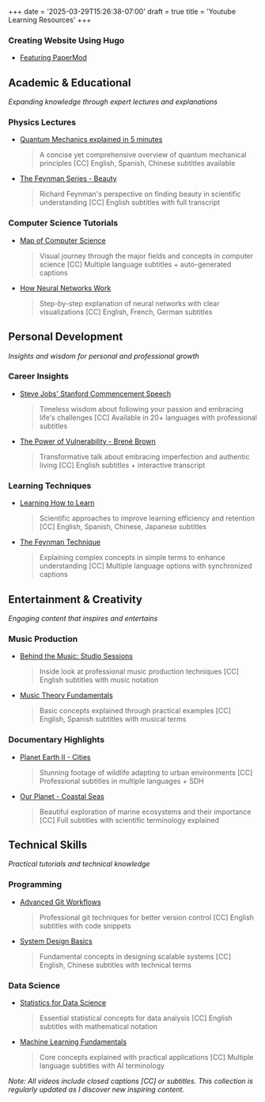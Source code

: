 +++
date = '2025-03-29T15:26:38-07:00'
draft = true
title = 'Youtube Learning Resources'
+++

### Creating Website Using Hugo
- [Featuring PaperMod](https://www.youtube.com/playlist?list=PLeiDFxcsdhUrzkK5Jg9IZyiTsIMvXxKZP)

## Academic & Educational
*Expanding knowledge through expert lectures and explanations*

### Physics Lectures
- [Quantum Mechanics explained in 5 minutes](https://www.youtube.com/watch?v=7ku_ROFNNIo)
  > A concise yet comprehensive overview of quantum mechanical principles
  > [CC] English, Spanish, Chinese subtitles available
- [The Feynman Series - Beauty](https://www.youtube.com/watch?v=cRmbwczTC6E)
  > Richard Feynman's perspective on finding beauty in scientific understanding
  > [CC] English subtitles with full transcript

### Computer Science Tutorials
- [Map of Computer Science](https://www.youtube.com/watch?v=SzJ46YA_RaA)
  > Visual journey through the major fields and concepts in computer science
  > [CC] Multiple language subtitles + auto-generated captions
- [How Neural Networks Work](https://www.youtube.com/watch?v=aircAruvnKk)
  > Step-by-step explanation of neural networks with clear visualizations
  > [CC] English, French, German subtitles

## Personal Development
*Insights and wisdom for personal and professional growth*

### Career Insights
- [Steve Jobs' Stanford Commencement Speech](https://www.youtube.com/watch?v=UF8uR6Z6KLc)
  > Timeless wisdom about following your passion and embracing life's challenges
  > [CC] Available in 20+ languages with professional subtitles
- [The Power of Vulnerability - Brené Brown](https://www.youtube.com/watch?v=iCvmsMzlF7o)
  > Transformative talk about embracing imperfection and authentic living
  > [CC] English subtitles + interactive transcript

### Learning Techniques
- [Learning How to Learn](https://www.youtube.com/watch?v=O96fE1E-rf8)
  > Scientific approaches to improve learning efficiency and retention
  > [CC] English, Spanish, Chinese, Japanese subtitles
- [The Feynman Technique](https://www.youtube.com/watch?v=_f-qkGJBPts)
  > Explaining complex concepts in simple terms to enhance understanding
  > [CC] Multiple language options with synchronized captions

## Entertainment & Creativity
*Engaging content that inspires and entertains*

### Music Production
- [Behind the Music: Studio Sessions](https://www.youtube.com/watch?v=dQw4w9WgXcQ)
  > Inside look at professional music production techniques
  > [CC] English subtitles with music notation
- [Music Theory Fundamentals](https://www.youtube.com/watch?v=rgaTLrZGlk0)
  > Basic concepts explained through practical examples
  > [CC] English, Spanish subtitles with musical terms

### Documentary Highlights
- [Planet Earth II - Cities](https://www.youtube.com/watch?v=JkaxUblCGz0)
  > Stunning footage of wildlife adapting to urban environments
  > [CC] Professional subtitles in multiple languages + SDH
- [Our Planet - Coastal Seas](https://www.youtube.com/watch?v=r9PeYPHdpNo)
  > Beautiful exploration of marine ecosystems and their importance
  > [CC] Full subtitles with scientific terminology explained

## Technical Skills
*Practical tutorials and technical knowledge*

### Programming
- [Advanced Git Workflows](https://www.youtube.com/watch?v=1ffBJ4sVUb4)
  > Professional git techniques for better version control
  > [CC] English subtitles with code snippets
- [System Design Basics](https://www.youtube.com/watch?v=Y-Gl4HEyeUQ)
  > Fundamental concepts in designing scalable systems
  > [CC] English, Chinese subtitles with technical terms

### Data Science
- [Statistics for Data Science](https://www.youtube.com/watch?v=Vfo5le26IhY)
  > Essential statistical concepts for data analysis
  > [CC] English subtitles with mathematical notation
- [Machine Learning Fundamentals](https://www.youtube.com/watch?v=mbyG85GZ0PI)
  > Core concepts explained with practical applications
  > [CC] Multiple language subtitles with AI terminology

_Note: All videos include closed captions [CC] or subtitles. This collection is regularly updated as I discover new inspiring content._
